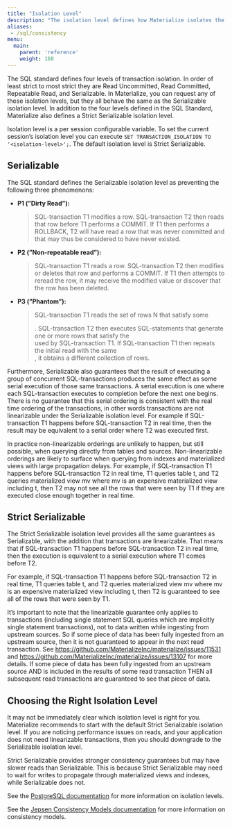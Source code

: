 ```yaml
---
title: "Isolation Level"
description: "The isolation level defines how Materialize isolates the execution of transactions."
aliases:
 - /sql/consistency
menu:
  main:
    parent: 'reference'
    weight: 160
---
```


The SQL standard defines four levels of transaction isolation. In order of least strict to most strict they are Read
Uncommitted, Read Committed, Repeatable Read, and Serializable. In Materialize, you can request any of these isolation
levels, but they all behave the same as the Serializable isolation level. In addition to the four levels defined in the
SQL Standard, Materialize also defines a Strict Serializable isolation level.

Isolation level is a per session configurable variable. To set the current session’s isolation level you can
execute `SET TRANSACTION_ISOLATION TO '<isolation-level>';`. The default isolation level is Strict Serializable.

## Serializable

The SQL standard defines the Serializable isolation level as preventing the following three phenomenons:

- **P1 (”Dirty Read”):**
  > SQL-transaction T1 modifies a row. SQL-transaction T2 then reads that row before T1 performs a
  COMMIT. If T1 then performs a ROLLBACK, T2 will have read a row that was never committed and that may thus be
  considered to have never existed.

- **P2 (”Non-repeatable read”):**

  > SQL-transaction T1 reads a row. SQL-transaction T2 then modifies or deletes that row and performs
  a COMMIT. If T1 then attempts to reread the row, it may receive the modified value or discover that the row has been
  deleted.

- **P3 (”Phantom”):**

  > SQL-transaction T1 reads the set of rows N that satisfy some <search condition>. SQL-transaction
  T2 then executes SQL-statements that generate one or more rows that satisfy the <search condition> used by
  SQL-transaction T1. If SQL-transaction T1 then repeats the initial read with the same <search condition>, it obtains a
  different collection of rows.

Furthermore, Serializable also guarantees that the result of executing a group of concurrent SQL-transactions produces
the same effect as some serial execution of those same transactions. A serial execution is one where each
SQL-transaction executes to completion before the next one begins. There is no guarantee that this serial ordering is
consistent with the real time ordering of the transactions, in other words transactions are not linearizable under the
Serializable isolation level. For example if SQL-transaction T1 happens before SQL-transaction T2 in real time, then the
result may be equivalent to a serial order where T2 was executed first.

In practice non-linearizable orderings are unlikely to happen, but still possible, when querying directly from tables
and sources. Non-linearizable orderings are likely to surface when querying from indexes and materialized views with
large propagation delays. For example, if SQL-transaction T1 happens before SQL-transaction T2 in real time, T1 queries
table t, and T2 queries materialized view mv where mv is an expensive materialized view including t, then T2 may not see
all the rows that were seen by T1 if they are executed close enough together in real time.

## Strict Serializable

The Strict Serializable isolation level provides all the same guarantees as Serializable, with the addition that
transactions are linearizable. That means that if SQL-transaction T1 happens before SQL-transaction T2 in real time,
then the execution is equivalent to a serial execution where T1 comes before T2.

For example, if SQL-transaction T1 happens before SQL-transaction T2 in real time, T1 queries table t, and
T2 queries materialized view mv where mv is an expensive materialized view including t, then T2 is guaranteed to see all
of the rows that were seen by T1.

It’s important to note that the linearizable guarantee only applies to transactions (including single statement SQL
queries which are implicitly single statement transactions), not to data written while ingesting from upstream sources.
So if some piece of data has been fully ingested from an upstream source, then it is not guaranteed to appear in the
next read transaction. See https://github.com/MaterializeInc/materialize/issues/11531
and https://github.com/MaterializeInc/materialize/issues/13107 for more details. If some piece of data has been
fully ingested from an upstream source AND is included in the results of some read transaction THEN all subsequent read
transactions are guaranteed to see that piece of data.

## Choosing the Right Isolation Level

It may not be immediately clear which isolation level is right for you. Materialize recommends to start with the default
Strict Serializable isolation level. If you are noticing performance issues on reads, and your application does not need
linearizable transactions, then you should downgrade to the Serializable isolation level.

Strict Serializable provides stronger consistency guarantees but may have slower reads than Serializable. This is
because Strict Serializable may need to wait for writes to propagate through materialized views and indexes, while
Serializable does not.

See the [PostgreSQL documentation](https://www.postgresql.org/docs/current/transaction-iso.html) for more information on
isolation levels.

See the [Jepsen Consistency Models documentation](https://jepsen.io/consistency) for more information on consistency
models.
